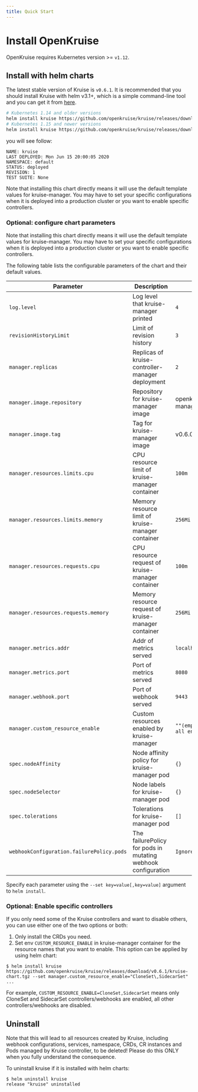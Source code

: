 ```yaml
---
title: Quick Start
---
```

# Install OpenKruise

OpenKruise requires Kubernetes version >= `v1.12`.

## Install with helm charts

The latest stable version of Kruise is `v0.6.1`. It is recommended that you should install Kruise with helm v3.1+, which is a simple command-line tool and you can get it from [here](https://github.com/helm/helm/releases).

```bash
# Kubernetes 1.14 and older versions
helm install kruise https://github.com/openkruise/kruise/releases/download/v0.6.1/kruise-chart.tgz --disable-openapi-validation
# Kubernetes 1.15 and newer versions
helm install kruise https://github.com/openkruise/kruise/releases/download/v0.6.1/kruise-chart.tgz
```

you will see follow:

```shell
NAME: kruise
LAST DEPLOYED: Mon Jun 15 20:00:05 2020
NAMESPACE: default
STATUS: deployed
REVISION: 1
TEST SUITE: None
```

Note that installing this chart directly means it will use the default template values for kruise-manager. You may have to set your specific configurations when it is deployed into a production cluster or you want to enable specific controllers.

### Optional: configure chart parameters

Note that installing this chart directly means it will use the default template values for kruise-manager. You may have to set your specific configurations when it is deployed into a production cluster or you want to enable specific controllers.

The following table lists the configurable parameters of the chart and their default values.

| Parameter                                 | Description                                                  | Default                       |
| ----------------------------------------- | ------------------------------------------------------------ | ----------------------------- |
| `log.level`                               | Log level that kruise-manager printed                        | `4`                           |
| `revisionHistoryLimit`                    | Limit of revision history                                    | `3`                           |
| `manager.replicas`                        | Replicas of kruise-controller-manager deployment             | `2`                           |
| `manager.image.repository`                | Repository for kruise-manager image                          | openkruise/kruise-manager     |
| `manager.image.tag`                       | Tag for kruise-manager image                                 | v0.6.0                        |
| `manager.resources.limits.cpu`            | CPU resource limit of kruise-manager container               | `100m`                        |
| `manager.resources.limits.memory`         | Memory resource limit of kruise-manager container            | `256Mi`                       |
| `manager.resources.requests.cpu`          | CPU resource request of kruise-manager container             | `100m`                        |
| `manager.resources.requests.memory`       | Memory resource request of kruise-manager container          | `256Mi`                       |
| `manager.metrics.addr`                    | Addr of metrics served                                       | `localhost`                   |
| `manager.metrics.port`                    | Port of metrics served                                       | `8080`                        |
| `manager.webhook.port`                    | Port of webhook served                                       | `9443`                        |
| `manager.custom_resource_enable`          | Custom resources enabled by kruise-manager                   | `""(empty means all enabled)` |
| `spec.nodeAffinity`                       | Node affinity policy for kruise-manager pod                  | `{}`                          |
| `spec.nodeSelector`                       | Node labels for kruise-manager pod                           | `{}`                          |
| `spec.tolerations`                        | Tolerations for kruise-manager pod                           | `[]`                          |
| `webhookConfiguration.failurePolicy.pods` | The failurePolicy for pods in mutating webhook configuration | `Ignore`                      |

Specify each parameter using the `--set key=value[,key=value]` argument to `helm install`.

### Optional: Enable specific controllers

If you only need some of the Kruise controllers and want to disable others, you can use either one of the two options or both:

1. Only install the CRDs you need.
2. Set env `CUSTOM_RESOURCE_ENABLE` in kruise-manager container for the resource names that you want to enable. This option can be applied by using helm chart:

```shell
$ helm install kruise https://github.com/openkruise/kruise/releases/download/v0.6.1/kruise-chart.tgz --set manager.custom_resource_enable="CloneSet\,SidecarSet"
...
```

For example, `CUSTOM_RESOURCE_ENABLE=CloneSet,SidecarSet` means only CloneSet and SidecarSet controllers/webhooks are enabled, all other controllers/webhooks are disabled.

## Uninstall

Note that this will lead to all resources created by Kruise, including webhook configurations, services, namespace, CRDs, CR instances and Pods managed by Kruise controller, to be deleted! Please do this ONLY when you fully understand the consequence.

To uninstall kruise if it is installed with helm charts:

```shell
$ helm uninstall kruise
release "kruise" uninstalled
```
